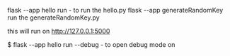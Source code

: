 flask --app hello run - to run the hello.py
flask --app generateRandomKey run the generateRandomKey.py


this will run on http://127.0.0.1:5000

$ flask --app hello run --debug - to open debug mode on


